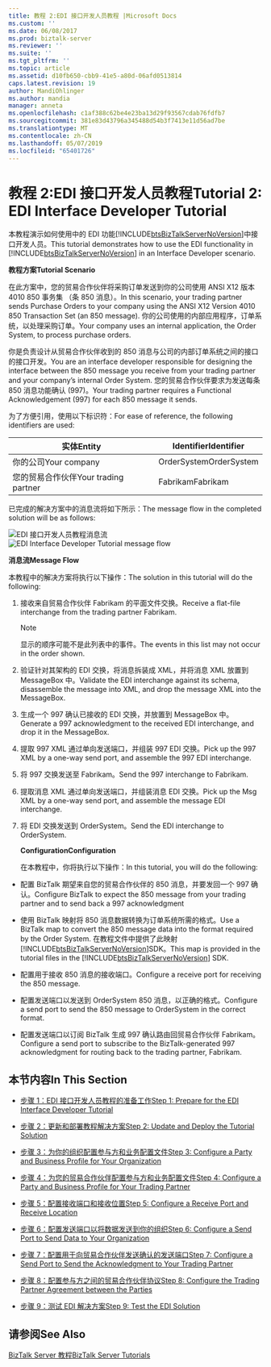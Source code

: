 ```yaml
---
title: 教程 2:EDI 接口开发人员教程 |Microsoft Docs
ms.custom: ''
ms.date: 06/08/2017
ms.prod: biztalk-server
ms.reviewer: ''
ms.suite: ''
ms.tgt_pltfrm: ''
ms.topic: article
ms.assetid: d10fb650-cbb9-41e5-a80d-06afd0513814
caps.latest.revision: 19
author: MandiOhlinger
ms.author: mandia
manager: anneta
ms.openlocfilehash: c1af388c62be4e23ba13d29f93567cdab76fdfb7
ms.sourcegitcommit: 381e83d43796a345488d54b3f7413e11d56ad7be
ms.translationtype: MT
ms.contentlocale: zh-CN
ms.lasthandoff: 05/07/2019
ms.locfileid: "65401726"
---
```

# <a name="tutorial-2-edi-interface-developer-tutorial"></a><span data-ttu-id="075c5-102">教程 2:EDI 接口开发人员教程</span><span class="sxs-lookup"><span data-stu-id="075c5-102">Tutorial 2: EDI Interface Developer Tutorial</span></span>
<span data-ttu-id="075c5-103">本教程演示如何使用中的 EDI 功能[!INCLUDE[btsBizTalkServerNoVersion](../includes/btsbiztalkservernoversion-md.md)]中接口开发人员。</span><span class="sxs-lookup"><span data-stu-id="075c5-103">This tutorial demonstrates how to use the EDI functionality in [!INCLUDE[btsBizTalkServerNoVersion](../includes/btsbiztalkservernoversion-md.md)] in an Interface Developer scenario.</span></span>  
  
 <span data-ttu-id="075c5-104">**教程方案**</span><span class="sxs-lookup"><span data-stu-id="075c5-104">**Tutorial Scenario**</span></span>  
  
 <span data-ttu-id="075c5-105">在此方案中，您的贸易合作伙伴将采购订单发送到你的公司使用 ANSI X12 版本 4010 850 事务集 （条 850 消息）。</span><span class="sxs-lookup"><span data-stu-id="075c5-105">In this scenario, your trading partner sends Purchase Orders to your company using the ANSI X12 Version 4010 850 Transaction Set (an 850 message).</span></span> <span data-ttu-id="075c5-106">你的公司使用的内部应用程序，订单系统，以处理采购订单。</span><span class="sxs-lookup"><span data-stu-id="075c5-106">Your company uses an internal application, the Order System, to process purchase orders.</span></span>  
  
 <span data-ttu-id="075c5-107">你是负责设计从贸易合作伙伴收到的 850 消息与公司的内部订单系统之间的接口的接口开发。</span><span class="sxs-lookup"><span data-stu-id="075c5-107">You are an interface developer responsible for designing the interface between the 850 message you receive from your trading partner and your company’s internal Order System.</span></span> <span data-ttu-id="075c5-108">您的贸易合作伙伴要求为发送每条 850 消息功能确认 (997)。</span><span class="sxs-lookup"><span data-stu-id="075c5-108">Your trading partner requires a Functional Acknowledgement (997) for each 850 message it sends.</span></span>  
  
 <span data-ttu-id="075c5-109">为了方便引用，使用以下标识符：</span><span class="sxs-lookup"><span data-stu-id="075c5-109">For ease of reference, the following identifiers are used:</span></span>  
  
|<span data-ttu-id="075c5-110">实体</span><span class="sxs-lookup"><span data-stu-id="075c5-110">Entity</span></span>|<span data-ttu-id="075c5-111">Identifier</span><span class="sxs-lookup"><span data-stu-id="075c5-111">Identifier</span></span>|  
|------------|----------------|  
|<span data-ttu-id="075c5-112">你的公司</span><span class="sxs-lookup"><span data-stu-id="075c5-112">Your company</span></span>|<span data-ttu-id="075c5-113">OrderSystem</span><span class="sxs-lookup"><span data-stu-id="075c5-113">OrderSystem</span></span>|  
|<span data-ttu-id="075c5-114">您的贸易合作伙伴</span><span class="sxs-lookup"><span data-stu-id="075c5-114">Your trading partner</span></span>|<span data-ttu-id="075c5-115">Fabrikam</span><span class="sxs-lookup"><span data-stu-id="075c5-115">Fabrikam</span></span>|  
  
 <span data-ttu-id="075c5-116">已完成的解决方案中的消息流将如下所示：</span><span class="sxs-lookup"><span data-stu-id="075c5-116">The message flow in the completed solution will be as follows:</span></span>  
  
 <span data-ttu-id="075c5-117">![EDI 接口开发人员教程消息流](../core/media/4944352a-dc77-47f1-a324-bf71444670c5.gif "4944352a-dc77-47f1-a324-bf71444670c5")</span><span class="sxs-lookup"><span data-stu-id="075c5-117">![EDI Interface Developer Tutorial message flow](../core/media/4944352a-dc77-47f1-a324-bf71444670c5.gif "4944352a-dc77-47f1-a324-bf71444670c5")</span></span>  
  
 <span data-ttu-id="075c5-118">**消息流**</span><span class="sxs-lookup"><span data-stu-id="075c5-118">**Message Flow**</span></span>  
  
 <span data-ttu-id="075c5-119">本教程中的解决方案将执行以下操作：</span><span class="sxs-lookup"><span data-stu-id="075c5-119">The solution in this tutorial will do the following:</span></span>  
  
1. <span data-ttu-id="075c5-120">接收来自贸易合作伙伴 Fabrikam 的平面文件交换。</span><span class="sxs-lookup"><span data-stu-id="075c5-120">Receive a flat-file interchange from the trading partner Fabrikam.</span></span>  
  
   > [!NOTE]
   >  <span data-ttu-id="075c5-121">显示的顺序可能不是此列表中的事件。</span><span class="sxs-lookup"><span data-stu-id="075c5-121">The events in this list may not occur in the order shown.</span></span>  
  
2. <span data-ttu-id="075c5-122">验证针对其架构的 EDI 交换，将消息拆装成 XML，并将消息 XML 放置到 MessageBox 中。</span><span class="sxs-lookup"><span data-stu-id="075c5-122">Validate the EDI interchange against its schema, disassemble the message into XML, and drop the message XML into the MessageBox.</span></span>  
  
3. <span data-ttu-id="075c5-123">生成一个 997 确认已接收的 EDI 交换，并放置到 MessageBox 中。</span><span class="sxs-lookup"><span data-stu-id="075c5-123">Generate a 997 acknowledgment to the received EDI interchange, and drop it in the MessageBox.</span></span>  
  
4. <span data-ttu-id="075c5-124">提取 997 XML 通过单向发送端口，并组装 997 EDI 交换。</span><span class="sxs-lookup"><span data-stu-id="075c5-124">Pick up the 997 XML by a one-way send port, and assemble the 997 EDI interchange.</span></span>  
  
5. <span data-ttu-id="075c5-125">将 997 交换发送至 Fabrikam。</span><span class="sxs-lookup"><span data-stu-id="075c5-125">Send the 997 interchange to Fabrikam.</span></span>  
  
6. <span data-ttu-id="075c5-126">提取消息 XML 通过单向发送端口，并组装消息 EDI 交换。</span><span class="sxs-lookup"><span data-stu-id="075c5-126">Pick up the Msg XML by a one-way send port, and assemble the message EDI interchange.</span></span>  
  
7. <span data-ttu-id="075c5-127">将 EDI 交换发送到 OrderSystem。</span><span class="sxs-lookup"><span data-stu-id="075c5-127">Send the EDI interchange to OrderSystem.</span></span>  
  
   <span data-ttu-id="075c5-128">**Configuration**</span><span class="sxs-lookup"><span data-stu-id="075c5-128">**Configuration**</span></span>  
  
   <span data-ttu-id="075c5-129">在本教程中，你将执行以下操作：</span><span class="sxs-lookup"><span data-stu-id="075c5-129">In this tutorial, you will do the following:</span></span>  
  
- <span data-ttu-id="075c5-130">配置 BizTalk 期望来自您的贸易合作伙伴的 850 消息，并要发回一个 997 确认。</span><span class="sxs-lookup"><span data-stu-id="075c5-130">Configure BizTalk to expect the 850 message from your trading partner and to send back a 997 acknowledgment</span></span>  
  
- <span data-ttu-id="075c5-131">使用 BizTalk 映射将 850 消息数据转换为订单系统所需的格式。</span><span class="sxs-lookup"><span data-stu-id="075c5-131">Use a BizTalk map to convert the 850 message data into the format required by the Order System.</span></span> <span data-ttu-id="075c5-132">在教程文件中提供了此映射[!INCLUDE[btsBizTalkServerNoVersion](../includes/btsbiztalkservernoversion-md.md)]SDK。</span><span class="sxs-lookup"><span data-stu-id="075c5-132">This map is provided in the tutorial files in the [!INCLUDE[btsBizTalkServerNoVersion](../includes/btsbiztalkservernoversion-md.md)] SDK.</span></span>  
  
- <span data-ttu-id="075c5-133">配置用于接收 850 消息的接收端口。</span><span class="sxs-lookup"><span data-stu-id="075c5-133">Configure a receive port for receiving the 850 message.</span></span>  
  
- <span data-ttu-id="075c5-134">配置发送端口以发送到 OrderSystem 850 消息，以正确的格式。</span><span class="sxs-lookup"><span data-stu-id="075c5-134">Configure a send port to send the 850 message to OrderSystem in the correct format.</span></span>  
  
- <span data-ttu-id="075c5-135">配置发送端口以订阅 BizTalk 生成 997 确认路由回贸易合作伙伴 Fabrikam。</span><span class="sxs-lookup"><span data-stu-id="075c5-135">Configure a send port to subscribe to the BizTalk-generated 997 acknowledgment for routing back to the trading partner, Fabrikam.</span></span>  
  
## <a name="in-this-section"></a><span data-ttu-id="075c5-136">本节内容</span><span class="sxs-lookup"><span data-stu-id="075c5-136">In This Section</span></span>  
  
-   [<span data-ttu-id="075c5-137">步骤 1：EDI 接口开发人员教程的准备工作</span><span class="sxs-lookup"><span data-stu-id="075c5-137">Step 1: Prepare for the EDI Interface Developer Tutorial</span></span>](../core/step-1-prepare-for-the-edi-interface-developer-tutorial.md)  
  
-   [<span data-ttu-id="075c5-138">步骤 2：更新和部署教程解决方案</span><span class="sxs-lookup"><span data-stu-id="075c5-138">Step 2: Update and Deploy the Tutorial Solution</span></span>](../core/step-2-update-and-deploy-the-tutorial-solution.md)  
  
-   [<span data-ttu-id="075c5-139">步骤 3：为你的组织配置参与方和业务配置文件</span><span class="sxs-lookup"><span data-stu-id="075c5-139">Step 3: Configure a Party and Business Profile for Your Organization</span></span>](../core/step-3-configure-a-party-and-business-profile-for-your-organization1.md)  
  
-   [<span data-ttu-id="075c5-140">步骤 4：为您的贸易合作伙伴配置参与方和业务配置文件</span><span class="sxs-lookup"><span data-stu-id="075c5-140">Step 4: Configure a Party and Business Profile for Your Trading Partner</span></span>](../core/step-4-configure-a-party-and-business-profile-for-your-trading-partner1.md)  
  
-   [<span data-ttu-id="075c5-141">步骤 5：配置接收端口和接收位置</span><span class="sxs-lookup"><span data-stu-id="075c5-141">Step 5: Configure a Receive Port and Receive Location</span></span>](../core/step-5-configure-a-receive-port-and-receive-location.md)  
  
-   [<span data-ttu-id="075c5-142">步骤 6：配置发送端口以将数据发送到你的组织</span><span class="sxs-lookup"><span data-stu-id="075c5-142">Step 6: Configure a Send Port to Send Data to Your Organization</span></span>](../core/step-6-configure-a-send-port-to-send-data-to-your-organization.md)  
  
-   [<span data-ttu-id="075c5-143">步骤 7：配置用于向贸易合作伙伴发送确认的发送端口</span><span class="sxs-lookup"><span data-stu-id="075c5-143">Step 7: Configure a Send Port to Send the Acknowledgment to Your Trading Partner</span></span>](../core/step-7-configure-a-send-port-to-send-the-acknowledgment-to-trading-partner.md)  
  
-   [<span data-ttu-id="075c5-144">步骤 8：配置参与方之间的贸易合作伙伴协议</span><span class="sxs-lookup"><span data-stu-id="075c5-144">Step 8: Configure the Trading Partner Agreement between the Parties</span></span>](../core/step-8-configure-the-trading-partner-agreement-between-the-parties.md)  
  
-   [<span data-ttu-id="075c5-145">步骤 9：测试 EDI 解决方案</span><span class="sxs-lookup"><span data-stu-id="075c5-145">Step 9: Test the EDI Solution</span></span>](../core/step-9-test-the-edi-solution.md)  
  
## <a name="see-also"></a><span data-ttu-id="075c5-146">请参阅</span><span class="sxs-lookup"><span data-stu-id="075c5-146">See Also</span></span>  
 [<span data-ttu-id="075c5-147">BizTalk Server 教程</span><span class="sxs-lookup"><span data-stu-id="075c5-147">BizTalk Server Tutorials</span></span>](../core/biztalk-server-tutorials.md)